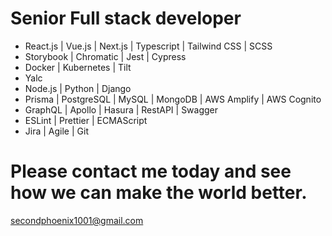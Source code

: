 # Senior Full stack developer

- React.js | Vue.js | Next.js | Typescript | Tailwind CSS | SCSS<br />
- Storybook | Chromatic | Jest | Cypress<br />
- Docker | Kubernetes | Tilt<br />
- Yalc
- Node.js | Python | Django<br />
- Prisma | PostgreSQL | MySQL | MongoDB | AWS Amplify | AWS Cognito<br />
- GraphQL | Apollo | Hasura | RestAPI | Swagger<br />
- ESLint | Prettier | ECMAScript<br />
- Jira | Agile | Git<br />

# Please contact me today and see how we can make the world better.
secondphoenix1001@gmail.com
